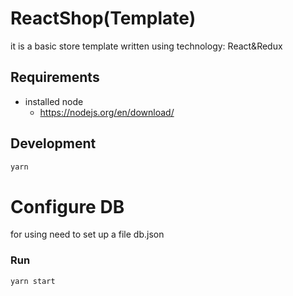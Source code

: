 # ReactShop(Template)
it is a basic store template written using technology: React&Redux
## Requirements
* installed node
    * https://nodejs.org/en/download/

## Development
```bash
yarn
```
# Configure DB
for using need to set up a file db.json
### Run

```bash
yarn start
```